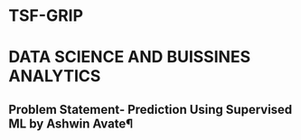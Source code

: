 # TSF-GRIP
# DATA SCIENCE AND BUISSINES ANALYTICS
## Problem Statement- Prediction Using Supervised ML by Ashwin Avate¶
